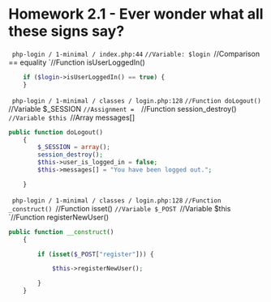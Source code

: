 # Homework 2.1 - Ever wonder what all these signs say?


` php-login / 1-minimal / index.php:44`
    `//Variable: $login
    `//Comparison == equality
    `//Function isUserLoggedIn()
```php
    if ($login->isUserLoggedIn() == true) {
    }
```

` php-login / 1-minimal / classes / login.php:128`
    `//Function doLogout()
    `//Variable $_SESSION
    `//Assignment = 
    `//Function session_destroy()
    `//Variable $this
    `//Array messages[]
```php    
public function doLogout()
    {
        $_SESSION = array();
        session_destroy();
        $this->user_is_logged_in = false;
        $this->messages[] = "You have been logged out.";

    }
```

` php-login / 1-minimal / classes / login.php:128`
    `//Function _construct()
    `//Function isset()
    `//Variable $_POST
    `//Variable $this
    `//Function registerNewUser()
```php 
public function __construct()
    {

        if (isset($_POST["register"])) {

            $this->registerNewUser();

        }
    }
```